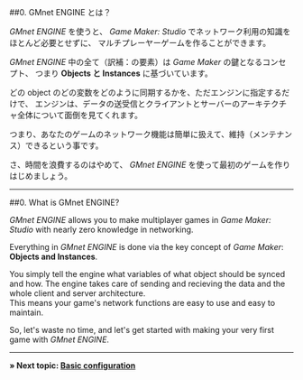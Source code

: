 ##0. GMnet ENGINE とは？

*GMnet ENGINE* を使うと、
*Game Maker: Studio* でネットワーク利用の知識をほとんど必要とせずに、
マルチプレーヤーゲームを作ることができます。

*GMnet ENGINE* 中の全て（訳補：の要素）は *Game Maker* の鍵となるコンセプト、
つまり **Objects と Instances** に基づいています。

どの object のどの変数をどのように同期するかを、ただエンジンに指定するだけで、
エンジンは、データの送受信とクライアントとサーバーのアーキテクチャ全体について面倒を見てくれます。

つまり、あなたのゲームのネットワーク機能は簡単に扱えて、維持（メンテナンス）できるという事です。

さ、時間を浪費するのはやめて、
*GMnet ENGINE* を使って最初のゲームを作りはじめましょう。


---
##0. What is GMnet ENGINE?

*GMnet ENGINE* allows you to make multiplayer games in *Game Maker: Studio* with nearly zero knowledge in networking.

Everything in *GMnet ENGINE* is done via the key concept of *Game Maker*: **Objects and Instances**.

You simply tell the engine what variables of what object should be synced and how. The engine takes care of sending and recieving the data and the whole client and server architecture.  
This means your game's network functions are easy to use and easy to maintain.

So, let's waste no time, and let's get started with making your very first game with *GMnet ENGINE*.

---

**» Next topic: [Basic configuration](tutorial/1_config)**
